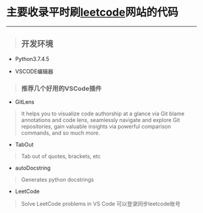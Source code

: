 # 主要收录平时刷[leetcode](https://leetcode-cn.com/)网站的代码

---

>## 开发环境

* Python3.7.4.5

* VSCODE编辑器

>### 推荐几个好用的VSCode插件

* GitLens

> It helps you to visualize code authorship at a glance via Git blame annotations and code lens, seamlessly navigate and explore Git repositories, gain valuable insights via powerful comparison commands, and so much more.

* TabOut

> Tab out of quotes, brackets, etc

* autoDocstring

> Generates python docstrings

* LeetCode

> Solve LeetCode problems in VS Code 可以登录同步leetcode账号
